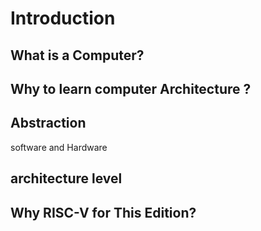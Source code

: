 # Introduction
## What is a Computer?
## Why to learn computer Architecture ?
## Abstraction
software and Hardware
## architecture level

## Why RISC-V for This Edition?
